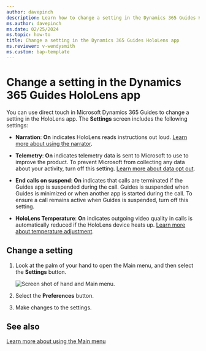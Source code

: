 ```yaml
---
author: davepinch
description: Learn how to change a setting in the Dynamics 365 Guides HoloLens app.
ms.author: davepinch
ms.date: 02/25/2024
ms.topic: how-to
title: Change a setting in the Dynamics 365 Guides HoloLens app
ms.reviewer: v-wendysmith
ms.custom: bap-template
---
```


# Change a setting in the Dynamics 365 Guides HoloLens app

You can use direct touch in Microsoft Dynamics 365 Guides to change a setting in the HoloLens app. The **Settings** screen includes the following settings:

- **Narration**: **On** indicates HoloLens reads instructions out loud. [Learn more about using the narrator](voice-commands.md#narration).

- **Telemetry**: **On** indicates telemetry data is sent to Microsoft to use to improve the product. To prevent Microsoft from collecting any data about your activity, turn off this setting. [Learn more about data opt out](hololens-app-data-opt-out.md).

- **End calls on suspend**: **On** indicates that calls are terminated if the Guides app is suspended during the call. Guides is suspended when Guides is minimized or when another app is started during the call. To ensure a call remains active when Guides is suspended, turn off this setting.

- **HoloLens Temperature**: **On** indicates outgoing video quality in calls is automatically reduced if the HoloLens device heats up. [Learn more about temperature adjustment](calling-hololens-thermal-adjusting.md).

## Change a setting

1. Look at the palm of your hand to open the Main menu, and then select the **Settings** button.

    ![Screen shot of hand and Main menu.](media/main-menu-profile-settings.JPG "Screen shot of hand and Main menu")

1. Select the **Preferences** button.

1. Make changes to the settings.

<!---
    ![Screen shot of Settings window.](media/hololens-settings-8.JPG "Screen shot of Settings window")
--->

## See also

[Learn more about using the Main menu](main-menu.md)

